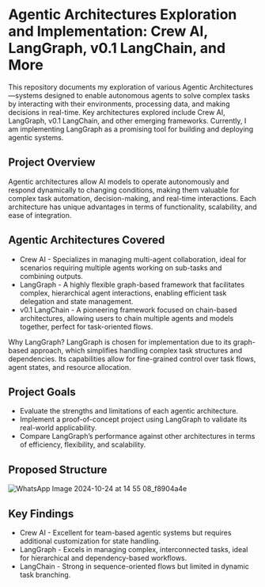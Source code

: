 # Agentic Architectures Exploration and Implementation: Crew AI, LangGraph, v0.1 LangChain, and More
This repository documents my exploration of various Agentic Architectures—systems designed to enable autonomous agents to solve complex tasks by interacting with their environments, processing data, and making decisions in real-time. Key architectures explored include Crew AI, LangGraph, v0.1 LangChain, and other emerging frameworks. Currently, I am implementing LangGraph as a promising tool for building and deploying agentic systems.

## Project Overview
Agentic architectures allow AI models to operate autonomously and respond dynamically to changing conditions, making them valuable for complex task automation, decision-making, and real-time interactions. Each architecture has unique advantages in terms of functionality, scalability, and ease of integration.

## Agentic Architectures Covered
- Crew AI - Specializes in managing multi-agent collaboration, ideal for scenarios requiring multiple agents working on sub-tasks and combining outputs.
- LangGraph - A highly flexible graph-based framework that facilitates complex, hierarchical agent interactions, enabling efficient task delegation and state management.
- v0.1 LangChain - A pioneering framework focused on chain-based architectures, allowing users to chain multiple agents and models together, perfect for task-oriented flows.

Why LangGraph?
LangGraph is chosen for implementation due to its graph-based approach, which simplifies handling complex task structures and dependencies. Its capabilities allow for fine-grained control over task flows, agent states, and resource allocation.

## Project Goals
- Evaluate the strengths and limitations of each agentic architecture.
- Implement a proof-of-concept project using LangGraph to validate its real-world applicability.
- Compare LangGraph’s performance against other architectures in terms of efficiency, flexibility, and scalability.

  
## Proposed Structure
![WhatsApp Image 2024-10-24 at 14 55 08_f8904a4e](https://github.com/user-attachments/assets/5ec3c19b-251c-47bf-978a-5498bcb2c32a)



## Key Findings
- Crew AI - Excellent for team-based agentic systems but requires additional customization for state handling.
- LangGraph - Excels in managing complex, interconnected tasks, ideal for hierarchical and dependency-based workflows.
- LangChain - Strong in sequence-oriented flows but limited in dynamic task branching.
